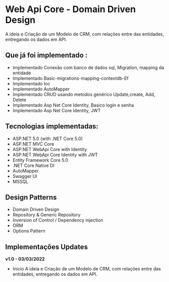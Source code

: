 # Web Api Core - Domain Driven Design

A ideia e Criação de um Modelo de CRM, com relações entre das entidades, entregando os dados em API.

## Que já foi implementado :
- Implementado Conexão com banco de dados sql, Migration, mapping da entidade
- Implementado Basic-migrations-mapping-contextdb-Ef
- Implementado Ioc
- Implementado AutoMapper
- Implementado CRUD usando metodos genérico Update,create, Add, Delete
- Implementado Asp Net Core Identity, Basico login e senha
- Implementado Asp Net Core Identity, JWT

## Tecnologias implementadas:

- ASP.NET 5.0 (with .NET Core 5.0)
- ASP.NET MVC Core 
- ASP.NET WebApi Core with Identity
- ASP.NET WebApi Core Identity with JWT
- Entity Framework Core 5.0
- .NET Core Native DI
- AutoMapper
- Swagger UI
- MSSQL

## Design Patterns
- Domain Driven Design
- Repository & Generic Repository
- Inversion of Control / Dependency injection
- ORM
- Options Pattern

## Implementações Updates

**v1.0 - 03/03/2022**
- Inicio A ideia e Criação de um Modelo de CRM, com relações entre das entidades, entregando os dados em API.

